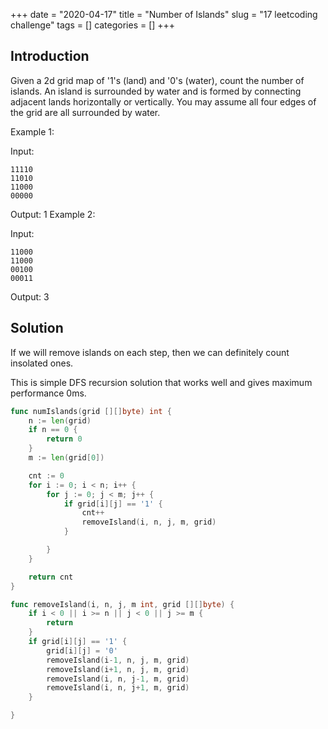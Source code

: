 +++
date = "2020-04-17"
title = "Number of Islands"
slug = "17 leetcoding challenge"
tags = []
categories = []
+++

## Introduction

Given a 2d grid map of '1's (land) and '0's (water), count the number of islands. An island is surrounded by water and is formed by connecting adjacent lands horizontally or vertically. You may assume all four edges of the grid are all surrounded by water.

Example 1:

Input:
```
11110
11010
11000
00000
```

Output: 1
Example 2:

Input:
```
11000
11000
00100
00011
```

Output: 3

## Solution

If we will remove islands on each step, then we can definitely count insolated ones.

This is simple DFS recursion solution that works well and gives maximum performance 0ms.

``` go
func numIslands(grid [][]byte) int {
    n := len(grid)
    if n == 0 {
        return 0
    }
    m := len(grid[0])

    cnt := 0
    for i := 0; i < n; i++ {
        for j := 0; j < m; j++ {
            if grid[i][j] == '1' {
                cnt++
                removeIsland(i, n, j, m, grid)
            }    

        }
    }

    return cnt
}

func removeIsland(i, n, j, m int, grid [][]byte) {
    if i < 0 || i >= n || j < 0 || j >= m {
        return
    }
    if grid[i][j] == '1' {
        grid[i][j] = '0'
        removeIsland(i-1, n, j, m, grid)
        removeIsland(i+1, n, j, m, grid)
        removeIsland(i, n, j-1, m, grid)
        removeIsland(i, n, j+1, m, grid)
    }

}
```
